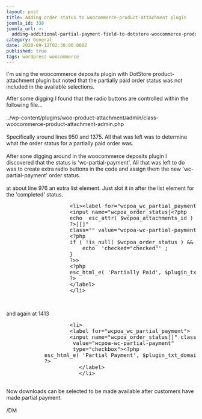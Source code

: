 ```yaml
---
layout: post
title: Adding order status to woocommerce-product-attachment plugin
joomla_id: 338
joomla_url: >-
  adding-additional-partial-payment-field-to-dotstore-woocommerce-product-attachment-plugin
category: General
date: 2020-09-12T02:30:00.000Z
published: true
tags: wordpress woocommerce
---
```

<p>I'm using the woocommerce deposits plugin with DotStore product-attachment plugin but noted that the partially paid order status was not included in the available selections.</p>

<p>After some digging I found that the radio buttons are controlled within the following file...<br /> <br /> ../wp-content/plugins/woo-product-attachment/admin/class-woocommerce-product-attachment-admin.php<br /> <br /> Specifically around lines 950 and 1375. All that was left was to determine what the order status for a partially paid order was.<br /> <br /> After sone digging around in the woocommerce deposits plugin I discovered that the status is 'wc-partial-payment', All that was left to do was to create extra radio buttons in the code and assign them the new 'wc-partial-payment' order status.<br /> <br /> at about line 976 an extra list element. Just slot it in after the list element for the 'completed' status.</p>
<pre>                    &lt;li&gt;&lt;label for="wcpoa_wc_partial_payment"&gt;<br />                    &lt;input name="wcpoa_order_status[&lt;?php <br />                    echo  esc_attr( $wcpoa_attachments_id ) ;<br />                    ?&gt;][]"<br />                    class="" value="wcpoa-wc-partial-payment" type="checkbox"<br />                    &lt;?php <br />                    if ( !is_null( $wcpoa_order_status ) &amp;&amp; in_array( 'wcpoa-wc-partial-payment', $wcpoa_order_status, true ) ) {<br />                        echo  'checked="checked"' ;<br />                    }<br />                    ?&gt;&gt;<br />                    &lt;?php <br />                    esc_html_e( 'Partially Paid', $plugin_txt_domain );<br />                    ?&gt;<br />                    &lt;/label&gt;<br />                    &lt;/li&gt;</pre>
<p> </p>
<p>and again at 1413</p>
<pre>                    &lt;li&gt;<br />                    &lt;label for="wcpoa_wc_partial_payment"&gt;<br />                    &lt;input name="wcpoa_order_status[]" class=""<br />                     value="wcpoa-wc-partial-payment"<br />                     type="checkbox"&gt;&lt;?php <br />            esc_html_e( 'Partial Payment', $plugin_txt_domain );<br />            ?&gt;<br />                       &lt;/label&gt;<br />                       &lt;/li&gt;</pre>
<p><br />Now downloads can be selected to be made available after customers have made partial payment.<br /> <br /> /DM</p>
